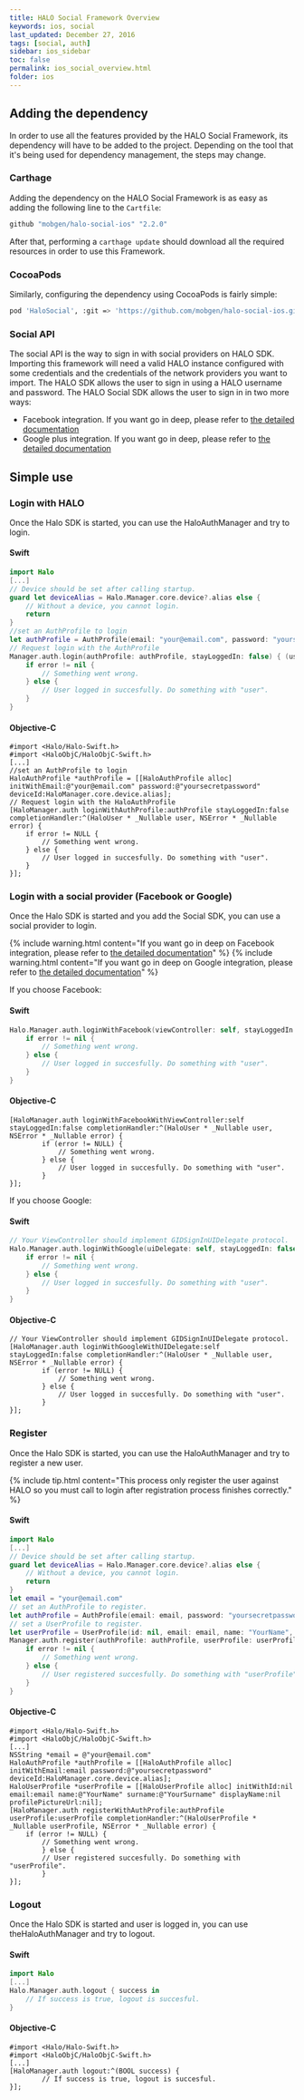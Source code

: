 ```yaml
---
title: HALO Social Framework Overview
keywords: ios, social
last_updated: December 27, 2016
tags: [social, auth]
sidebar: ios_sidebar
toc: false
permalink: ios_social_overview.html
folder: ios
---
```


## Adding the dependency

In order to use all the features provided by the HALO Social Framework, its dependency will have to be added to the project. Depending on the tool that it's being used for dependency management, the steps may change.

### Carthage

Adding the dependency on the HALO Social Framework is as easy as adding the following line to the ```Cartfile```:

```sh
github "mobgen/halo-social-ios" "2.2.0"
```

After that, performing a ```carthage update``` should download all the required resources in order to use this Framework.

### CocoaPods

Similarly, configuring the dependency using CocoaPods is fairly simple:

```sh
pod 'HaloSocial', :git => 'https://github.com/mobgen/halo-social-ios.git', :tag => '2.2.0'
```

### Social API

The social API is the way to sign in with social providers on HALO SDK. Importing this framework will need a valid HALO instance configured with some credentials and the credentials of the network providers you want to import.
The HALO SDK allows the user to sign in using a HALO username and password.
The HALO Social SDK allows the user to sign in in two more ways:

* Facebook integration. If you want go in deep, please refer to [the detailed documentation](ios_social_facebook.html)
* Google plus integration. If you want go in deep, please refer to [the detailed documentation](ios_social_google.html)

## Simple use

### Login with HALO
Once the Halo SDK is started, you can use the HaloAuthManager and try to login.

#### Swift

```swift
import Halo
[...]
// Device should be set after calling startup. 
guard let deviceAlias = Halo.Manager.core.device?.alias else {
	// Without a device, you cannot login.
	return
}
//set an AuthProfile to login
let authProfile = AuthProfile(email: "your@email.com", password: "yoursecretpassword", deviceId: deviceAlias)
// Request login with the AuthProfile
Manager.auth.login(authProfile: authProfile, stayLoggedIn: false) { (user, error) in
	if error != nil {
		// Something went wrong.
	} else {
		// User logged in succesfully. Do something with "user".
	}
}
```

#### Objective-C

```objc
#import <Halo/Halo-Swift.h>
#import <HaloObjC/HaloObjC-Swift.h>
[...]
//set an AuthProfile to login
HaloAuthProfile *authProfile = [[HaloAuthProfile alloc] initWithEmail:@"your@email.com" password:@"yoursecretpassword" deviceId:HaloManager.core.device.alias];    
// Request login with the HaloAuthProfile
[HaloManager.auth loginWithAuthProfile:authProfile stayLoggedIn:false completionHandler:^(HaloUser * _Nullable user, NSError * _Nullable error) {
	if error != NULL {
		// Something went wrong.
	} else {
		// User logged in succesfully. Do something with "user".
	}
}];
```

### Login with a social provider (Facebook or Google)
Once the Halo SDK is started and you add the Social SDK, you can use a social provider to login.

{% include warning.html content="If you want go in deep on Facebook integration, please refer to [the detailed documentation](ios_social_facebook.html)" %}
{% include warning.html content="If you want go in deep on Google integration, please refer to [the detailed documentation](ios_social_google.html)" %}

If you choose Facebook:

#### Swift

```swift
Halo.Manager.auth.loginWithFacebook(viewController: self, stayLoggedIn: false) { (user, error) in
	if error != nil {
		// Something went wrong.
	} else {
		// User logged in succesfully. Do something with "user".
	}
}
```

#### Objective-C

```objc
[HaloManager.auth loginWithFacebookWithViewController:self stayLoggedIn:false completionHandler:^(HaloUser * _Nullable user, NSError * _Nullable error) {
        if (error != NULL) {
            // Something went wrong.
        } else {
            // User logged in succesfully. Do something with "user".
        }
}];
```

If you choose Google:

#### Swift

```swift
// Your ViewController should implement GIDSignInUIDelegate protocol.
Halo.Manager.auth.loginWithGoogle(uiDelegate: self, stayLoggedIn: false) { (user, error) in
	if error != nil {
		// Something went wrong.
	} else {
		// User logged in succesfully. Do something with "user".
	}
}
```

#### Objective-C

```objc
// Your ViewController should implement GIDSignInUIDelegate protocol.
[HaloManager.auth loginWithGoogleWithUIDelegate:self stayLoggedIn:false completionHandler:^(HaloUser * _Nullable user, NSError * _Nullable error) {
        if (error != NULL) {
            // Something went wrong.
        } else {
            // User logged in succesfully. Do something with "user".
        }
}];
```

### Register
Once the Halo SDK is started, you can use the HaloAuthManager and try to register a new user.

{% include tip.html content="This process only register the user against HALO so you must call to login after registration process finishes correctly." %}

#### Swift

```swift
import Halo
[...]
// Device should be set after calling startup. 
guard let deviceAlias = Halo.Manager.core.device?.alias else {
	// Without a device, you cannot login.
	return
}
let email = "your@email.com"
// set an AuthProfile to register.
let authProfile = AuthProfile(email: email, password: "yoursecretpassword", deviceId: deviceAlias)
// set a UserProfile to register.
let userProfile = UserProfile(id: nil, email: email, name: "YourName", surname: "YourSurname", displayName: nil, profilePictureUrl: nil)
Manager.auth.register(authProfile: authProfile, userProfile: userProfile) { (userProfile, error) in
	if error != nil {
		// Something went wrong.
	} else {
		// User registered succesfully. Do something with "userProfile".
	}
}
```

#### Objective-C

```objc
#import <Halo/Halo-Swift.h>
#import <HaloObjC/HaloObjC-Swift.h>
[...]
NSString *email = @"your@email.com"
HaloAuthProfile *authProfile = [[HaloAuthProfile alloc] initWithEmail:email password:@"yoursecretpassword" deviceId:HaloManager.core.device.alias];
HaloUserProfile *userProfile = [[HaloUserProfile alloc] initWithId:nil email:email name:@"YourName" surname:@"YourSurname" displayName:nil profilePictureUrl:nil];
[HaloManager.auth registerWithAuthProfile:authProfile userProfile:userProfile completionHandler:^(HaloUserProfile * _Nullable userProfile, NSError * _Nullable error) {
	if (error != NULL) {
 		// Something went wrong.
    	} else {
		// User registered succesfully. Do something with "userProfile".
    	}
}];
```

### Logout
Once the Halo SDK is started and user is logged in, you can use theHaloAuthManager and try to logout.

#### Swift

```swift
import Halo
[...]
Halo.Manager.auth.logout { success in
	// If success is true, logout is succesful.
}
```

#### Objective-C

```objc
#import <Halo/Halo-Swift.h>
#import <HaloObjC/HaloObjC-Swift.h>
[...]
[HaloManager.auth logout:^(BOOL success) {
        // If success is true, logout is succesful.
}];
```